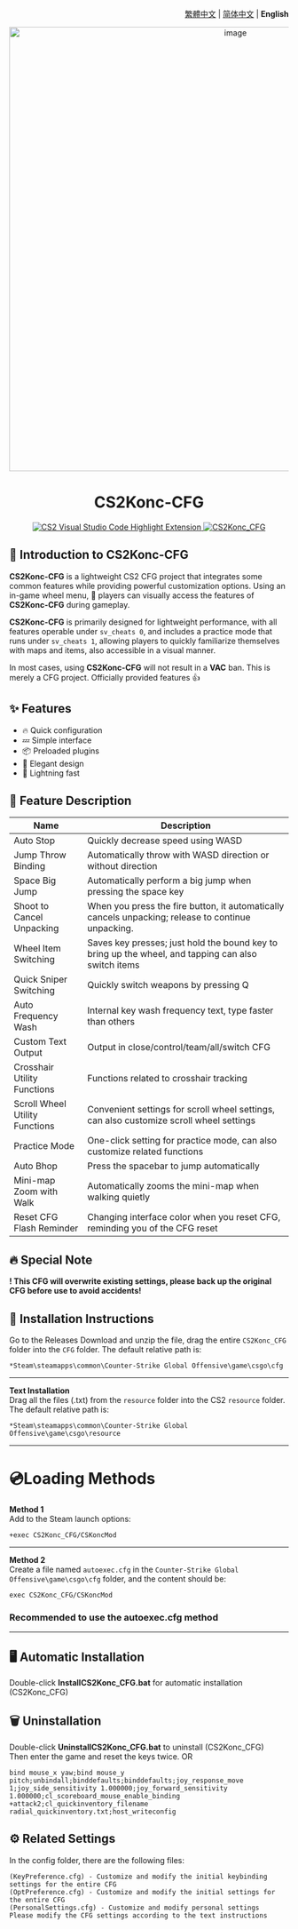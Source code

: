 <div align="right">

[繁體中文](../README.md) | [简体中文](./README.zh-CN.md) | **English**

</div>

<div align="center">
    <img src="https://github.com/Yunkong-ouo/CS2Konc_CFG/blob/main/github/image/CS2.jpg" alt="image" width="800">
</div>

<h1 align="center">CS2Konc-CFG</h1>

<p align="center">
    <a href="https://github.com/Yunkong-ouo/Cs2CfgHighlighterExtension">
        <img alt="CS2 Visual Studio Code Highlight Extension" src="https://img.shields.io/badge/CS2%20VSCode%20Highlight%20Extension-blue?style=for-the-badge&logo=github">
    </a>
    <a href="https://github.com/Yunkong-ouo/CS2Konc_CFG">
        <img alt="CS2Konc_CFG" src="https://img.shields.io/badge/CS2%20Konc%20CFG-green?style=for-the-badge&logo=github">
    </a>
</p>

## 💼 Introduction to CS2Konc-CFG
**CS2Konc-CFG** is a lightweight CS2 CFG project that integrates some common features while providing powerful customization options. Using an in-game wheel menu, 🚀 players can visually access the features of **CS2Konc-CFG** during gameplay.

**CS2Konc-CFG** is primarily designed for lightweight performance, with all features operable under `sv_cheats 0`, and includes a practice mode that runs under `sv_cheats 1`, allowing players to quickly familiarize themselves with maps and items, also accessible in a visual manner. 

In most cases, using **CS2Konc-CFG** will not result in a **VAC** ban. This is merely a CFG project. Officially provided features 👍

## ✨ Features
- 🔥 Quick configuration
- 💤 Simple interface
- 📦 Preloaded plugins
- 🧹 Elegant design
- 🚀 Lightning fast

## 📝 Feature Description
| Name                      | Description                             |
|-------------------------  |------------------------------------------|
| Auto Stop                 | Quickly decrease speed using WASD
| Jump Throw Binding        | Automatically throw with WASD direction or without direction
| Space Big Jump            | Automatically perform a big jump when pressing the space key
| Shoot to Cancel Unpacking | When you press the fire button, it automatically cancels unpacking; release to continue unpacking.
| Wheel Item Switching      | Saves key presses; just hold the bound key to bring up the wheel, and tapping can also switch items
| Quick Sniper Switching    | Quickly switch weapons by pressing Q
| Auto Frequency Wash       | Internal key wash frequency text, type faster than others
| Custom Text Output        | Output in close/control/team/all/switch CFG
| Crosshair Utility Functions    | Functions related to crosshair tracking
| Scroll Wheel Utility Functions | Convenient settings for scroll wheel settings, can also customize scroll wheel settings
| Practice Mode             | One-click setting for practice mode, can also customize related functions
| Auto Bhop                 | Press the spacebar to jump automatically  
| Mini-map Zoom with Walk   | Automatically zooms the mini-map when walking quietly
| Reset CFG Flash Reminder  | Changing interface color when you reset CFG, reminding you of the CFG reset

## 🔥 Special Note
**! This CFG will overwrite existing settings, please back up the original CFG before use to avoid accidents!**

## 🚀 Installation Instructions
Go to the Releases Download and unzip the file, drag the entire `CS2Konc_CFG` folder into the `CFG` folder. The default relative path is:
```
*Steam\steamapps\common\Counter-Strike Global Offensive\game\csgo\cfg
```

---

**Text Installation**<br>
Drag all the files (.txt) from the `resource` folder into the CS2 `resource` folder. The default relative path is:
```
*Steam\steamapps\common\Counter-Strike Global Offensive\game\csgo\resource
```

---

<h1>💿Loading Methods</h1>

**Method 1**  
Add to the Steam launch options:
```
+exec CS2Konc_CFG/CSKoncMod
```

---

**Method 2**  
Create a file named `autoexec.cfg` in the `Counter-Strike Global Offensive\game\csgo\cfg` folder, and the content should be:
```
exec CS2Konc_CFG/CSKoncMod
```
### **Recommended to use the autoexec.cfg method**

---

## 🖥️ Automatic Installation

Double-click **InstallCS2Konc_CFG.bat** for automatic installation (CS2Konc_CFG)

## 🗑️ Uninstallation

Double-click **UninstallCS2Konc_CFG.bat** to uninstall (CS2Konc_CFG)
<br>Then enter the game and reset the keys twice.
OR
```
bind mouse_x yaw;bind mouse_y pitch;unbindall;binddefaults;binddefaults;joy_response_move 1;joy_side_sensitivity 1.000000;joy_forward_sensitivity 1.000000;cl_scoreboard_mouse_enable_binding +attack2;cl_quickinventory_filename radial_quickinventory.txt;host_writeconfig
```

## ⚙️ Related Settings
In the config folder, there are the following files:
```
(KeyPreference.cfg) - Customize and modify the initial keybinding settings for the entire CFG
(OptPreference.cfg) - Customize and modify the initial settings for the entire CFG
(PersonalSettings.cfg) - Customize and modify personal settings
Please modify the CFG settings according to the text instructions
```
